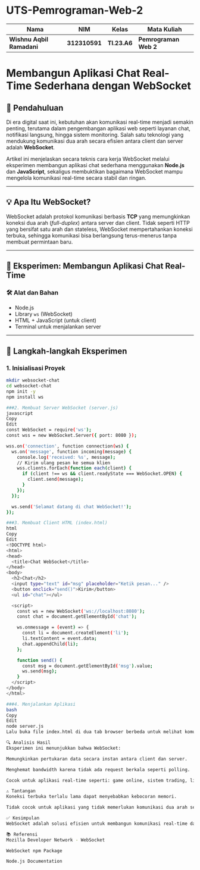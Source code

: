 # UTS-Pemrograman-Web-2
|Nama|NIM|Kelas|Mata Kuliah|
|----|---|-----|------|
|**Wishnu Aqbil Ramadani**|**312310591**|**TI.23.A6**|**Pemrograman Web 2**|

# Membangun Aplikasi Chat Real-Time Sederhana dengan WebSocket

## 📌 Pendahuluan
Di era digital saat ini, kebutuhan akan komunikasi real-time menjadi semakin penting, terutama dalam pengembangan aplikasi web seperti layanan chat, notifikasi langsung, hingga sistem monitoring. Salah satu teknologi yang mendukung komunikasi dua arah secara efisien antara client dan server adalah **WebSocket**.

Artikel ini menjelaskan secara teknis cara kerja WebSocket melalui eksperimen membangun aplikasi chat sederhana menggunakan **Node.js** dan **JavaScript**, sekaligus membuktikan bagaimana WebSocket mampu mengelola komunikasi real-time secara stabil dan ringan.

---

## 💡 Apa Itu WebSocket?
WebSocket adalah protokol komunikasi berbasis **TCP** yang memungkinkan koneksi dua arah (*full-duplex*) antara server dan client. Tidak seperti HTTP yang bersifat satu arah dan stateless, WebSocket mempertahankan koneksi terbuka, sehingga komunikasi bisa berlangsung terus-menerus tanpa membuat permintaan baru.

---

## 🧪 Eksperimen: Membangun Aplikasi Chat Real-Time

### 🛠️ Alat dan Bahan
- Node.js
- Library `ws` (WebSocket)
- HTML + JavaScript (untuk client)
- Terminal untuk menjalankan server

---

## 🔧 Langkah-langkah Eksperimen

### 1. Inisialisasi Proyek

```bash
mkdir websocket-chat
cd websocket-chat
npm init -y
npm install ws

###2. Membuat Server WebSocket (server.js)
javascript
Copy
Edit
const WebSocket = require('ws');
const wss = new WebSocket.Server({ port: 8080 });

wss.on('connection', function connection(ws) {
  ws.on('message', function incoming(message) {
    console.log('received: %s', message);
    // Kirim ulang pesan ke semua klien
    wss.clients.forEach(function each(client) {
      if (client !== ws && client.readyState === WebSocket.OPEN) {
        client.send(message);
      }
    });
  });

  ws.send('Selamat datang di chat WebSocket!');
});

###3. Membuat Client HTML (index.html)
html
Copy
Edit
<!DOCTYPE html>
<html>
<head>
  <title>Chat WebSocket</title>
</head>
<body>
  <h2>Chat</h2>
  <input type="text" id="msg" placeholder="Ketik pesan..." />
  <button onclick="send()">Kirim</button>
  <ul id="chat"></ul>

  <script>
    const ws = new WebSocket('ws://localhost:8080');
    const chat = document.getElementById('chat');

    ws.onmessage = (event) => {
      const li = document.createElement('li');
      li.textContent = event.data;
      chat.appendChild(li);
    };

    function send() {
      const msg = document.getElementById('msg').value;
      ws.send(msg);
    }
  </script>
</body>
</html>

###4. Menjalankan Aplikasi
bash
Copy
Edit
node server.js
Lalu buka file index.html di dua tab browser berbeda untuk melihat komunikasi dua arah secara real-time.

🔍 Analisis Hasil
Eksperimen ini menunjukkan bahwa WebSocket:

Memungkinkan pertukaran data secara instan antara client dan server.

Menghemat bandwidth karena tidak ada request berkala seperti polling.

Cocok untuk aplikasi real-time seperti: game online, sistem trading, live chat, dan monitoring data.

⚠️ Tantangan
Koneksi terbuka terlalu lama dapat menyebabkan kebocoran memori.

Tidak cocok untuk aplikasi yang tidak memerlukan komunikasi dua arah secara real-time.

✅ Kesimpulan
WebSocket adalah solusi efisien untuk membangun komunikasi real-time dalam aplikasi web. Eksperimen ini membuktikan bahwa implementasi WebSocket cukup sederhana dan sangat bermanfaat untuk meningkatkan pengalaman pengguna dalam aplikasi interaktif.

📚 Referensi
Mozilla Developer Network - WebSocket

WebSocket npm Package

Node.js Documentation
